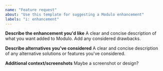 ```yaml
---
name: "Feature request"
about: "Use this template for suggesting a Modulo enhancement"
labels: "i: enhancement"
---
```


**Describe the enhancement you'd like**
A clear and concise description of what you want added to Modulo. Add any considered drawbacks.

**Describe alternatives you've considered**
A clear and concise description of any alternative solutions or features you've considered.

**Additional context/screenshots**
Maybe a screenshot or design?
